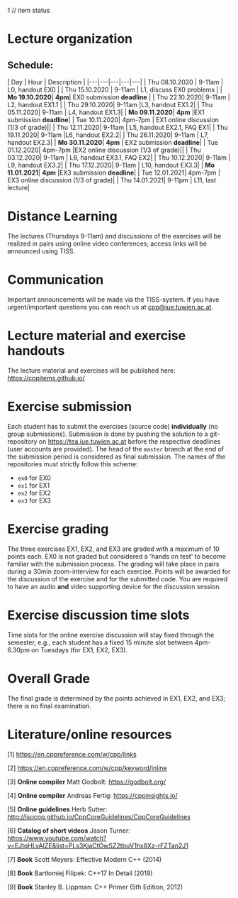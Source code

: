 1 // item status
# Lecture organization
 
## Schedule:
| Day  | Hour | Description  | 
|---|---|---|---|---|
| Thu 08.10.2020 |	9-11am | L0, handout EX0 | 
| Thu 15.10.2020 | 9-11am |	L1, discuss EX0 problems |
| **Mo	19.10.2020**|	**4pm**|	EX0	submission **deadline** |
| Thu	22.10.2020|	9-11am |	L2, handout EX1.1 |
| Thu	29.10.2020|	9-11am |L3, handout EX1.2|
| Thu	05.11.2020|	9-11am |	L4, handout EX1.3|
| **Mo	09.11.2020**|	**4pm**	 |EX1 submission **deadline**|
| Tue	10.11.2020|	4pm-7pm |	EX1 online discussion (1/3 of grade)||
| Thu	12.11.2020|	9-11am |	L5, handout EX2.1, FAQ EX1|
| Thu	19.11.2020|	9-11am	 |L6, handout EX2.2|
| Thu	26.11.2020|	9-11am |	L7, handout EX2.3|
| **Mo	30.11.2020**|	**4pm**	 |	EX2 submission **deadline**|
| Tue	01.12.2020|	4pm-7pm	 |EX2 online discussion (1/3 of grade)||
| Thu	03.12.2020|	9-11am |	L8, handout EX3.1, FAQ EX2|
| Thu	10.12.2020|	9-11am |	L9, handout EX3.2|
| Thu	17.12.2020|	9-11am |	L10, handout EX3.3|
| **Mo	11.01.2021**|	**4pm**	 |EX3	submission **deadline**|
| Tue	12.01.2021|	4pm-7pm |	EX3 online discussion (1/3 of grade)|
| Thu	14.01.2021|	9-11pm |	L11, last lecture|

# Distance Learning
The lectures (Thursdays 9-11am) and discussions of the exercises will be realized in pairs using online video conferences; access links will be announced using TISS.

# Communication
Important announcements will be made via the TISS-system. 
If you have urgent/important questions you can reach us at cpp@iue.tuwien.ac.at.

# Lecture material and exercise handouts
The lecture material and exercises will be published here:
https://cppitems.github.io/

# Exercise submission
Each student has to submit the exercises (source code) **individually** (no group submissions).
Submission is done by pushing the solution to a git-repository on https://tea.iue.tuwien.ac.at before the respective deadlines (user accounts are provided). The head of the `master` branch at the end of the submission period is considered as final submission. The names of the repositories must strictly follow this scheme:

- `ex0` for EX0
- `ex1` for EX1 
- `ex2` for EX2
- `ex3` for EX3

# Exercise grading
The three exercises EX1, EX2, and EX3 are graded with a maximum of 10 points each. EX0 is not graded but considered a 'hands on test' to become familiar with the submission process.
The grading will take place in pairs during a 30min zoom-interview for each exercise. Points will be awarded for the discussion of the exercise and for the submitted code.
You are required to have an audio **and** video supporting device for the discussion session.

# Exercise discussion time slots
Time slots for the online exercise discussion will stay fixed through the semester, e.g., each student has a fixed 15 minute slot between 4pm-6.30pm on Tuesdays (for EX1, EX2, EX3).

# Overall Grade
The final grade is determined by the points achieved in EX1, EX2, and EX3; there is no final examination.

# Literature/online resources

[1] https://en.cppreference.com/w/cpp/links

[2] https://en.cppreference.com/w/cpp/keyword/inline

[3] **Online compiler** Matt Godbolt: https://godbolt.org/

[4] **Online compiler** Andreas Fertig: https://cppinsights.io/

[5] **Online guidelines** Herb Sutter: http://isocpp.github.io/CppCoreGuidelines/CppCoreGuidelines

[6] **Catalog of short videos** Jason Turner: https://www.youtube.com/watch?v=EJtqHLvAIZE&list=PLs3KjaCtOwSZ2tbuV1hx8Xz-rFZTan2J1

[7] **Book** Scott Meyers: Effective Modern C++ (2014)

[8] **Book** Bartłomiej Filipek: C++17 In Detail (2019)

[9] **Book** Stanley B. Lippman: C++ Primer (5th Edition, 2012)